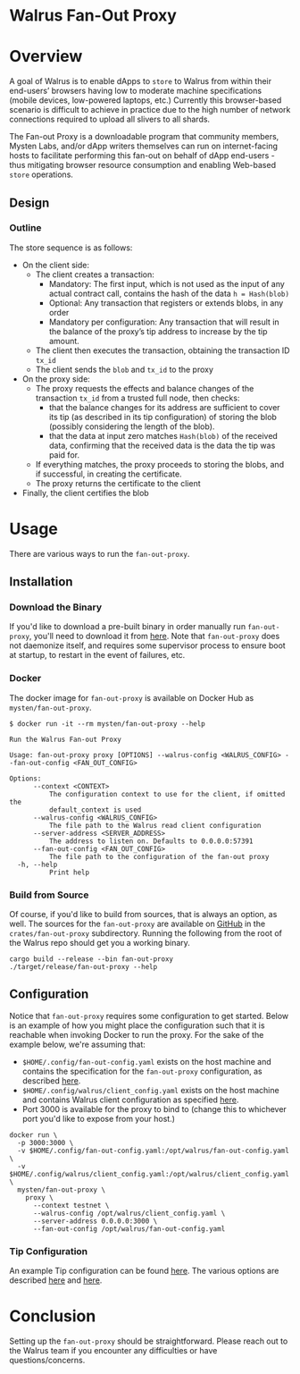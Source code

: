 # Walrus Fan-Out Proxy

# Overview

A goal of Walrus is to enable dApps to `store` to Walrus from within their end-users’ browsers
having low to moderate machine specifications (mobile devices, low-powered laptops, etc.) Currently
this browser-based scenario is difficult to achieve in practice due to the high number of network
connections required to upload all slivers to all shards.

The Fan-out Proxy is a downloadable program that community members, Mysten Labs, and/or dApp writers
themselves can run on internet-facing hosts to facilitate performing this fan-out on behalf of dApp
end-users - thus mitigating browser resource consumption and enabling Web-based `store` operations.

## Design

### Outline

The store sequence is as follows:

- On the client side:
  - The client creates a transaction:
    - Mandatory: The first input, which is not used as the input of any actual contract call, contains the hash of the data `h = Hash(blob)`
    - Optional: Any transaction that registers or extends blobs, in any order
    - Mandatory per configuration: Any transaction that will result in the balance of the proxy’s tip address to increase by the tip amount.
  - The client then executes the transaction, obtaining the transaction ID `tx_id`
  - The client sends the `blob` and `tx_id` to the proxy
- On the proxy side:
  - The proxy requests the effects and balance changes of the transaction `tx_id` from a trusted full node, then checks:
    - that the balance changes for its address are sufficient to cover its tip (as described in its tip configuration) of storing the blob (possibly considering the length of the blob).
    - that the data at input zero matches `Hash(blob)` of the received data, confirming that the received data is the data the tip was paid for.
  - If everything matches, the proxy proceeds to storing the blobs, and if successful, in creating the certificate.
  - The proxy returns the certificate to the client
- Finally, the client certifies the blob

# Usage

There are various ways to run the `fan-out-proxy`.

## Installation

### Download the Binary

If you'd like to download a pre-built binary in order manually run `fan-out-proxy`, you'll need to download it from
[here](https://github.com/MystenLabs/walrus/releases). Note that `fan-out-proxy` does not daemonize
itself, and requires some supervisor process to ensure boot at startup, to restart in the event of
failures, etc.

### Docker

The docker image for `fan-out-proxy` is available on Docker Hub as `mysten/fan-out-proxy`.

```
$ docker run -it --rm mysten/fan-out-proxy --help

Run the Walrus Fan-out Proxy

Usage: fan-out-proxy proxy [OPTIONS] --walrus-config <WALRUS_CONFIG> --fan-out-config <FAN_OUT_CONFIG>

Options:
      --context <CONTEXT>
          The configuration context to use for the client, if omitted the
          default_context is used
      --walrus-config <WALRUS_CONFIG>
          The file path to the Walrus read client configuration
      --server-address <SERVER_ADDRESS>
          The address to listen on. Defaults to 0.0.0.0:57391
      --fan-out-config <FAN_OUT_CONFIG>
          The file path to the configuration of the fan-out proxy
  -h, --help
          Print help
```

### Build from Source

Of course, if you'd like to build from sources, that is always an option, as well. The sources for
the `fan-out-proxy` are available on [GitHub](https://github.com/MystenLabs/walrus) in the
`crates/fan-out-proxy` subdirectory. Running the following from the root of the Walrus repo should
get you a working binary.

```
cargo build --release --bin fan-out-proxy
./target/release/fan-out-proxy --help
```

## Configuration

Notice that `fan-out-proxy` requires some configuration to get started. Below is an example of how
you might place the configuration such that it is reachable when invoking Docker to run the proxy.
For the sake of the example below, we're assuming that:

- `$HOME/.config/fan-out-config.yaml` exists on the host machine and contains the specification for
  the `fan-out-proxy` configuration, as described [here](about:blank).
- `$HOME/.config/walrus/client_config.yaml` exists on the host machine and contains Walrus client
  configuration as specified [here](https://mystenlabs.github.io/walrus-docs/usage/setup.html#configuration).
- Port 3000 is available for the proxy to bind to (change this to whichever port you'd like to
  expose from your host.)

```
docker run \
  -p 3000:3000 \
  -v $HOME/.config/fan-out-config.yaml:/opt/walrus/fan-out-config.yaml \
  -v $HOME/.config/walrus/client_config.yaml:/opt/walrus/client_config.yaml \
  mysten/fan-out-proxy \
    proxy \
      --context testnet \
      --walrus-config /opt/walrus/client_config.yaml \
      --server-address 0.0.0.0:3000 \
      --fan-out-config /opt/walrus/fan-out-config.yaml
```

### Tip Configuration

An example Tip configuration can be found
[here](https://github.com/MystenLabs/walrus/crates/fan-out-proxy/fan_out_config_example.yaml). The
various options are described
[here](https://github.com/MystenLabs/walrus/crates/fan-out-proxy/src/controller.rs#L63) and
[here](https://github.com/MystenLabs/walrus/crates/fan-out-proxy/src/tip/config.rs#L57).

# Conclusion

Setting up the `fan-out-proxy` should be straightforward. Please reach out to the Walrus team if you
encounter any difficulties or have questions/concerns.
